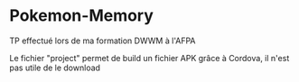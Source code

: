 # Pokemon-Memory
TP effectué lors de ma formation DWWM à l'AFPA

Le fichier "project" permet de build un fichier APK grâce à Cordova, il n'est pas utile de le download
